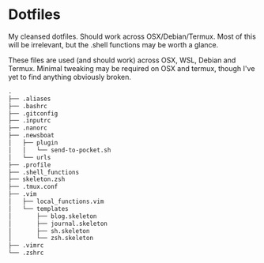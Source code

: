 # Dotfiles

My cleansed dotfiles. Should work across OSX/Debian/Termux. Most of this will be irrelevant, but the .shell functions may be worth a glance.

These files are used (and should work) across OSX, WSL, Debian and Termux. Minimal tweaking may be required on OSX and termux, though I've yet to find anything obviously broken.

```txt
.
├── .aliases
├── .bashrc
├── .gitconfig
├── .inputrc
├── .nanorc
├── .newsboat
│   ├── plugin
│   │   └── send-to-pocket.sh
│   └── urls
├── .profile
├── .shell_functions
├── skeleton.zsh
├── .tmux.conf
├── .vim
│   ├── local_functions.vim
│   └── templates
│       ├── blog.skeleton
│       ├── journal.skeleton
│       ├── sh.skeleton
│       └── zsh.skeleton
├── .vimrc
└── .zshrc
```

